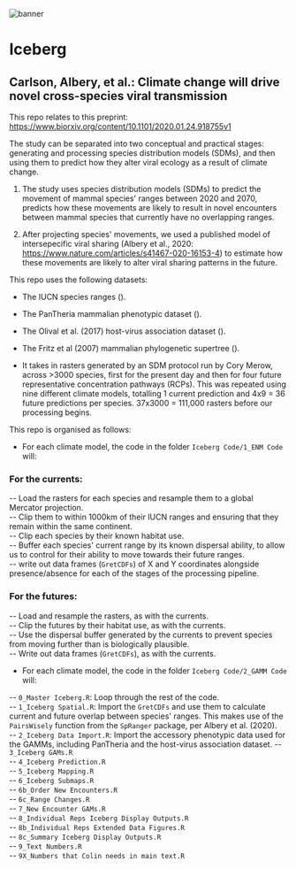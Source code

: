 ![banner](https://github.com/cjcarlson/iceberg/blob/master/Banner.jpeg)

# Iceberg

## Carlson, Albery, et al.: Climate change will drive novel cross-species viral transmission

This repo relates to this preprint: https://www.biorxiv.org/content/10.1101/2020.01.24.918755v1

The study can be separated into two conceptual and practical stages: generating and processing species distribution models (SDMs), and then using them to predict how they alter viral ecology as a result of climate change.

1. The study uses species distribution models (SDMs) to predict the movement of mammal species' ranges between 2020 and 2070, predicts how these movements are likely to result in novel encounters between mammal species that currently have no overlapping ranges.

2. After projecting species' movements, we used a published model of intersepecific viral sharing (Albery et al., 2020: https://www.nature.com/articles/s41467-020-16153-4) to estimate how these movements are likely to alter viral sharing patterns in the future.

This repo uses the following datasets:

- The IUCN species ranges ().  
- The PanTheria mammalian phenotypic dataset ().  
- The Olival et al. (2017) host-virus association dataset ().  
- The Fritz et al (2007) mammalian phylogenetic supertree ().

- It takes in rasters generated by an SDM protocol run by Cory Merow, across >3000 species, first for the present day and then for four future representative concentration pathways (RCPs). This was repeated using nine different climate models, totalling 1 current prediction and 4x9 = 36 future predictions per species. 37x3000 = 111,000 rasters before our processing begins.

This repo is organised as follows:

- For each climate model, the code in the folder `Iceberg Code/1_ENM Code` will:

### For the currents:
-- Load the rasters for each species and resample them to a global Mercator projection.  
-- Clip them to within 1000km of their IUCN ranges and ensuring that they remain within the same continent.  
-- Clip each species by their known habitat use.  
-- Buffer each species' current range by its known dispersal ability, to allow us to control for their ability to move towards their future ranges.  
-- write out data frames (`GretCDFs`) of X and Y coordinates alongside presence/absence for each of the stages of the processing pipeline.  

### For the futures:
-- Load and resample the rasters, as with the currents.  
-- Clip the futures by their habitat use, as with the currents.  
-- Use the dispersal buffer generated by the currents to prevent species from moving further than is biologically plausible.  
-- Write out data frames (`GretCDFs`), as with the currents.  

- For each climate model, the code in the folder `Iceberg Code/2_GAMM Code` will:

-- `0_Master Iceberg.R`: Loop through the rest of the code.  
-- `1_Iceberg Spatial.R`: Import the `GretCDFs` and use them to calculate current and future overlap between species' ranges. This makes use of the `PairsWisely` function from the `SpRanger` package, per Albery et al. (2020).  
-- `2_Iceberg Data Import.R`: Import the accessory phenotypic data used for the GAMMs, including PanTheria and the host-virus association dataset.
-- `3_Iceberg GAMs.R`  
-- `4_Iceberg Prediction.R`  
-- `5_Iceberg Mapping.R`  
-- `6_Iceberg Submaps.R`  
-- `6b_Order New Encounters.R`  
-- `6c_Range Changes.R`  
-- `7_New Encounter GAMs.R`  
-- `8_Individual Reps Iceberg Display Outputs.R`  
-- `8b_Individual Reps Extended Data Figures.R`  
-- `8c_Summary Iceberg Display Outputs.R`  
-- `9_Text Numbers.R`  
-- `9X_Numbers that Colin needs in main text.R`  








